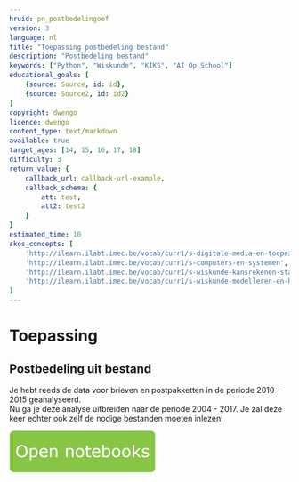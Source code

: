 ```yaml
---
hruid: pn_postbedelingoef
version: 3
language: nl
title: "Toepassing postbedeling bestand"
description: "Postbedeling bestand"
keywords: ["Python", "Wiskunde", "KIKS", "AI Op School"]
educational_goals: [
    {source: Source, id: id}, 
    {source: Source2, id: id2}
]
copyright: dwengo
licence: dwengo
content_type: text/markdown
available: true
target_ages: [14, 15, 16, 17, 18]
difficulty: 3
return_value: {
    callback_url: callback-url-example,
    callback_schema: {
        att: test,
        att2: test2
    }
}
estimated_time: 10
skos_concepts: [
    'http://ilearn.ilabt.imec.be/vocab/curr1/s-digitale-media-en-toepassingen', 
    'http://ilearn.ilabt.imec.be/vocab/curr1/s-computers-en-systemen', 
    'http://ilearn.ilabt.imec.be/vocab/curr1/s-wiskunde-kansrekenen-statistiek',
    'http://ilearn.ilabt.imec.be/vocab/curr1/s-wiskunde-modelleren-en-heuristiek'
]
---
```

# Toepassing
## Postbedeling uit bestand
Je hebt reeds de data voor brieven en postpakketten in de periode 2010 - 2015 geanalyseerd.  
Nu ga je deze analyse uitbreiden naar de periode 2004 - 2017. Je zal deze keer echter ook zelf de nodige bestanden moeten inlezen!

[![](embed/Knop.png "Knop")](https://kiks.ilabt.imec.be/jupyterhub/?id=0304 "Notebooks Oefenen met Data")